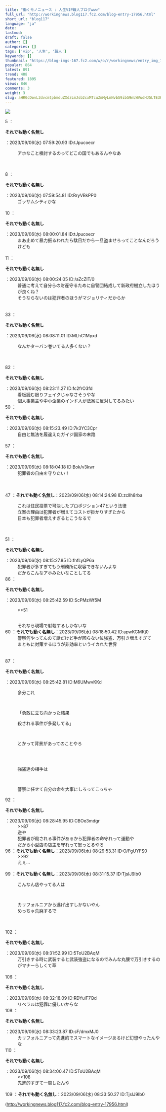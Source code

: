 ```yaml
---
title: "働くモノニュース : 人生VIP職人ブログwww"
full_url: "http://workingnews.blog117.fc2.com/blog-entry-17956.html"
short_url: "blog117"
language: "ja"
date: 
lastmod: 
draft: false
author: []
categories: []
tags: ['vip', '人生', '職人']
keywords: []
thumbnail: "https://blog-imgs-167.fc2.com/w/o/r/workingnews/entry_img_17956.jpg"
popular: 864
latest: 891
trend: 408
featured: 1895
views: 846
comments: 3
weight: 3
slug: aHR0cDovL3dvcmtpbmduZXdzLmJsb2cxMTcuZmMyLmNvbS9ibG9nLWVudHJ5LTE3OTU2Lmh0bWw=
---
```


![](https://blog-imgs-167.fc2.com/w/o/r/workingnews/entry_img_17956.jpg)

<dl class='thread'><dt>5 ：<p><b>それでも動く名無し</b></p>：2023/09/06(水) 07:59:20.93 ID:tJpucoecr <br></dt><dd><p>アホなこと検討するのってどこの国でもあるんやなあ </p><br><dd><br> </dd></dd><dt>8 ：<p><b>それでも動く名無し</b></p>：2023/09/06(水) 07:59:54.81 ID:RryVBkPP0 <br></dt><dd>ゴッサムシティかな <br><dd><br> </dd></dd><dt>10 ：<p><b>それでも動く名無し</b></p>：2023/09/06(水) 08:00:01.84 ID:tJpucoecr <br></dt><dd>まあ止めて暴力振るわれたら駄目だから一旦盗ませろってことなんだろうけども <br><dd><br> </dd></dd><dt>11 ：<p><b>それでも動く名無し</b></p>：2023/09/06(水) 08:00:24.05 ID:/aZcZIT/0 <br></dt><dd>普通に考えて自分らの財産守るために自警団結成して新政府樹立したほうが良くね？ <br>そうならないのは犯罪者のほうがマジョリティだからか <br><br><br></dd><dt>33 ：<p><b>それでも動く名無し</b></p>：2023/09/06(水) 08:08:11.01 ID:MLhC1Mpxd <br></dt><dd><p>なんかターバン巻いてる人多くない？ </p><br><dd><br> </dd></dd><dt>82 ：<p><b>それでも動く名無し</b></p>：2023/09/06(水) 08:23:11.27 ID:fc2frO3fd <br></dt><dd>看板読む限りフェイクじゃなさそうやな <br>個人事業主や中小企業のインド人が法案に反対してるみたい <br><dd> <dd> </dd></dd></dd><dt>50 ：<p><b>それでも動く名無し</b></p>：2023/09/06(水) 08:15:23.49 ID:7k3YC3Cpr <br></dt><dd>自由と無法を履違えたガイジ国家の末路 <br><dd><br> </dd></dd><dt>57 ：<p><b>それでも動く名無し</b></p>：2023/09/06(水) 08:18:04.18 ID:Bok/v3kwr <br></dt><dd>犯罪者の自由を守りたい！ <br><dd><br><br> <br></dd></dd><dt>47 ：<b>それでも動く名無し</b>：2023/09/06(水) 08:14:24.98 ID:zclIh8rba <br></dt><dd><p>これは住民投票で可決したプロポジション47という法律 <br>立案の理由は犯罪者が増えてコストが掛かりすぎたから <br>日本も犯罪者増えすぎるとこうなるで</p> <br><dd><br> </dd></dd><dt>51 ：<p><b>それでも動く名無し</b></p>：2023/09/06(水) 08:15:27.85 ID:fhfLyQP6a <br></dt><dd>犯罪者が多すぎてもう刑務所に収容できないんよな <br>だからこんなアホみたいなことしてる <dd> <dd> </dd></dd></dd><dt>86 ：<p><b>それでも動く名無し</b></p>：2023/09/06(水) 08:25:42.59 ID:ScPMzWf5M <br></dt><dd><p>>>51</p> <br>それなら現場で射殺するしかないな <br><dd> <dd> </dd></dd></dd><dt>60 ：<b>それでも動く名無し</b>：2023/09/06(水) 08:18:50.42 ID:apwKGMKj0 <br></dt><dd>警察何やってんのて話だけど手が回らない位強盗、万引き増えすぎて <br><dd>まともに対策するほうが非効率というイカれた世界 <br><br><dd><br> </dd></dd></dd><dt>87 ：<p><b>それでも動く名無し</b></p>：2023/09/06(水) 08:25:42.81 ID:M6UMwvKKd <br></dt><dd><p>多分これ</p> <br><dd><p>「勇敢に立ち向かった結果</p><p>殺される事件が多発してる」</p> <br><dd><p>とかって背景があってのことやろ </p><br><dd><p><br>強盗達の相手は</p> <br><dd><p>警察に任せて自分の命を大事にしろってこっちゃ</p> <dd> <dd> </dd></dd></dd></dd></dd></dd></dd><dt>92 ：<p><b>それでも動く名無し</b></p>：2023/09/06(水) 08:28:45.95 ID:CBOe3mdgr <br></dt><dd>>>87 <br>逆や <br>犯罪者が殺される事件があるから犯罪者の命守れって運動や <br>だから小型店の店主を守れって怒っとるやろ <br><dd> <dd> </dd></dd></dd><dt>96 ：<b>それでも動く名無し</b>：2023/09/06(水) 08:29:53.31 ID:O/FgUYFS0 <br></dt><dd>>>92 <br>えぇ… <br><dd> <dd> <dd><br> </dd></dd></dd></dd><dt>99 ：<b>それでも動く名無し</b>：2023/09/06(水) 08:31:15.37 ID:TjsIJ9Ib0 <br></dt><dd><p>こんなん店やってる人は</p> <br><dd><p>カリフォルニアから逃げ出すしかないやん <br>めっちゃ荒廃するで</p> <br><br></dd></dd><dt>102 ：<p><b>それでも動く名無し</b></p>：2023/09/06(水) 08:31:52.99 ID:5ToU2BAqM <br></dt><dd>万引きする時に武装すると武装強盗になるのでみんな丸腰で万引きするのがマナーらしくて草 <br><dd><br> </dd></dd><dt>106 ：<p><b>それでも動く名無し</b></p>：2023/09/06(水) 08:32:18.09 ID:RDYulF7Qd <br></dt><dd>リベラルは犯罪に優しいからな <br><dd> </dd></dd><dt>108 ：<p><b>それでも動く名無し</b></p>：2023/09/06(水) 08:33:23.87 ID:sF/dmxMJ0 <br></dt><dd>カリフォルニアって先進的でスマートなイメージあるけど幻想やったんやな <dd> <dd> </dd></dd></dd><dt>110 ：<p><b>それでも動く名無し</b></p>：2023/09/06(水) 08:34:00.47 ID:5ToU2BAqM <br></dt><dd>>>108 <br>先進的すぎて一周したんや <br><dd><br> </dd></dd><dt>109 ：<b>それでも動く名無し</b>：2023/09/06(水) 08:33:50.27 ID:TjsIJ9Ib0 <br></dt></dl> 

(http://workingnews.blog117.fc2.com/blog-entry-17956.html)
